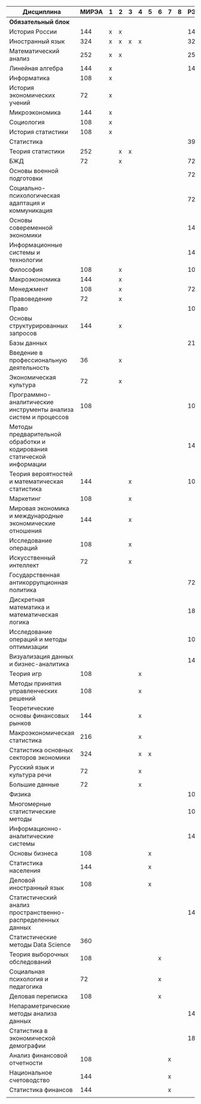 | Дисциплина                                                   | МИРЭА | 1    | 2    | 3    | 4    | 5    | 6    | 7    | 8    | РЭУ  | 1    | 2    | 3    | 4    | 5    | 6    |
| ------------------------------------------------------------ | ----- | ---- | ---- | ---- | ---- | ---- | ---- | ---- | ---- | ---- | ---- | ---- | ---- | ---- | ---- | ---- |
| **Обязательный блок**                                        |       |      |      |      |      |      |      |      |      |      |      |      |      |      |      |      |
| История России                                               | 144   | x    | x    |      |      |      |      |      |      | 144  | x    | x    |      |      |      |      |
| Иностранный язык                                             | 324   | x    | x    | x    | x    |      |      |      |      | 324  | x    | x    | x    | x    |      |      |
| Математический анализ                                        | 252   | x    | x    |      |      |      |      |      |      | 252  | x    | x    |      |      |      |      |
| Линейная алгебра                                             | 144   | x    |      |      |      |      |      |      |      | 144  | x    |      |      |      |      |      |
| Информатика                                                  | 108   | x    |      |      |      |      |      |      |      |      |      |      |      |      |      |      |
| История экономических учений                                 | 72    | x    |      |      |      |      |      |      |      |      |      |      |      |      |      |      |
| Микроэкономика                                               | 144   | x    |      |      |      |      |      |      |      |      |      |      |      |      |      |      |
| Социология                                                   | 108   | x    |      |      |      |      |      |      |      |      |      |      |      |      |      |      |
| История статистики                                           | 108   | x    |      |      |      |      |      |      |      |      |      |      |      |      |      |      |
| Статистика                                                   |       |      |      |      |      |      |      |      |      | 396  | x    | x    |      |      |      |      |
| Теория статистики                                            | 252   |      | x    | x    |      |      |      |      |      |      |      |      |      |      |      |      |
| БЖД                                                          | 72    |      | x    |      |      |      |      |      |      | 72   | x    |      |      |      |      |      |
| Основы военной подготовки                                    |       |      |      |      |      |      |      |      |      | 72   | x    |      |      |      |      |      |
| Социально-психологическая адаптация и коммуникация           |       |      |      |      |      |      |      |      |      | 72   | x    |      |      |      |      |      |
| Основы совеременной экономики                                |       |      |      |      |      |      |      |      |      | 144  | x    |      |      |      |      |      |
| Информационные системы и технологии                          |       |      |      |      |      |      |      |      |      | 144  | x    |      |      |      |      |      |
| Философия                                                    | 108   |      | x    |      |      |      |      |      |      | 108  |      |      | x    |      |      |      |
| Макроэкономика                                               | 144   |      | x    |      |      |      |      |      |      |      |      |      |      |      |      |      |
| Менеджмент                                                   | 108   |      | x    |      |      |      |      |      |      | 72   |      | x    |      |      |      |      |
| Правоведение                                                 | 72    |      | x    |      |      |      |      |      |      |      |      |      |      |      |      |      |
| Право                                                        |       |      |      |      |      |      |      |      |      | 108  |      | x    |      |      |      |      |
| Основы структурированных запросов                            | 144   |      | x    |      |      |      |      |      |      |      |      |      |      |      |      |      |
| Базы данных                                                  |       |      |      |      |      |      |      |      |      | 216  |      |      | x    | x    |      |      |
| Введение в профессиональную деятельность                     | 36    |      | x    |      |      |      |      |      |      |      |      |      |      |      |      |      |
| Экономическая культура                                       | 72    |      | x    |      |      |      |      |      |      |      |      |      |      |      |      |      |
| Программно-аналитические инструменты анализа систем и процессов | 108   |      |      |      |      |      |      |      |      | 108  |      | x    |      |      |      |      |
| Методы предварительной обработки и кодирования статической информации |       |      |      |      |      |      |      |      |      | 144  |      | x    |      |      |      |      |
| Теория вероятностей и математическая статистика              | 144   |      |      | x    |      |      |      |      |      | 108  |      |      | x    |      |      |      |
| Маркетинг                                                    | 108   |      |      | x    |      |      |      |      |      |      |      |      |      |      |      |      |
| Мировая экономика и международные экономические отношения    | 144   |      |      | x    |      |      |      |      |      |      |      |      |      |      |      |      |
| Исследование операций                                        | 108   |      |      | x    |      |      |      |      |      |      |      |      |      |      |      |      |
| Искусственный интеллект                                      | 72    |      |      | x    |      |      |      |      |      |      |      |      |      |      |      |      |
| Государственная антикоррупционная политика                   |       |      |      |      |      |      |      |      |      | 72   |      |      | x    |      |      |      |
| Дискретная математика и математическая логика                |       |      |      |      |      |      |      |      |      | 180  |      |      | x    |      |      |      |
| Исследование операций и методы оптимизации                   |       |      |      |      |      |      |      |      |      | 108  |      |      | x    |      |      |      |
| Визуализация данных и бизнес-аналитика                       |       |      |      |      |      |      |      |      |      | 144  |      |      | x    |      |      |      |
| Теория игр                                                   | 108   |      |      |      | x    |      |      |      |      |      |      |      |      |      |      |      |
| Методы принятия управленческих решений                       | 108   |      |      |      | x    |      |      |      |      |      |      |      |      |      |      |      |
| Теоретические основы финансовых рынков                       | 144   |      |      |      | x    |      |      |      |      |      |      |      |      |      |      |      |
| Макроэкономическая статистика                                | 216   |      |      |      | x    |      |      |      |      |      |      |      |      |      |      |      |
| Статистика основных секторов экономики                       | 324   |      |      |      | x    | x    |      |      |      |      |      |      |      |      |      |      |
| Русский язык и культура речи                                 | 72    |      |      |      | x    |      |      |      |      |      |      |      |      |      |      |      |
| Большие данные                                               | 72    |      |      |      | x    |      |      |      |      |      |      |      |      |      |      |      |
| Физика                                                       |       |      |      |      |      |      |      |      |      | 108  |      |      |      | x    |      |      |
| Многомерные статистические методы                            |       |      |      |      |      |      |      |      |      | 108  |      |      |      | x    |      |      |
| Информационно-аналитические системы                          |       |      |      |      |      |      |      |      |      | 144  |      |      |      | x    |      |      |
| Основы бизнеса                                               | 108   |      |      |      |      | x    |      |      |      |      |      |      |      |      |      |      |
| Статистика населения                                         | 144   |      |      |      |      | x    |      |      |      |      |      |      |      |      |      |      |
| Деловой иностранный язык                                     | 108   |      |      |      |      | x    |      |      |      |      |      |      |      |      |      |      |
| Статистический анализ пространственно-распределенных данных  |       |      |      |      |      |      |      |      |      | 144  |      |      |      | x    |      |      |
| Статистические методы Data Science                           | 360   |      |      |      |      |      |      |      |      |      |      |      |      |      | x    | x    |
| Теория выборочных обследований                               | 108   |      |      |      |      |      | x    |      |      |      |      |      |      |      |      |      |
| Социальная психология и педагогика                           | 72    |      |      |      |      |      | x    |      |      |      |      |      |      |      |      |      |
| Деловая переписка                                            | 108   |      |      |      |      |      | x    |      |      |      |      |      |      |      |      |      |
| Непараметрические методы анализа данных                      |       |      |      |      |      |      |      |      |      | 144  |      |      |      |      |      | x    |
| Статистика в экономической демографии                        |       |      |      |      |      |      |      |      |      | 180  |      |      |      |      |      | x    |
| Анализ финансовой отчетности                                 | 108   |      |      |      |      |      |      | x    |      |      |      |      |      |      |      |      |
| Национальное счетоводство                                    | 144   |      |      |      |      |      |      | x    |      |      |      |      |      |      |      |      |
| Статистика финансов                                          | 144   |      |      |      |      |      |      | x    |      |      |      |      |      |      |      |      |
|                                                              |       |      |      |      |      |      |      |      |      |      |      |      |      |      |      |      |